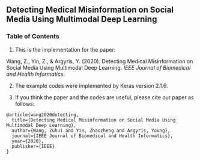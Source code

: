 ## Detecting Medical Misinformation on Social Media Using Multimodal Deep Learning

### Table of Contents
1. This is the implementation for the paper: 

Wang, Z., Yin, Z., & Argyris, Y. (2020). Detecting Medical Misinformation on Social Media Using Multimodal Deep Learning. _IEEE Journal of Biomedical and Health Informatics_.

2. The example codes were implemented by Keras version 2.1.6. 

3. If you think the paper and the codes are useful, please cite our paper as follows:
```
@article{wang2020detecting,
  title={Detecting Medical Misinformation on Social Media Using Multimodal Deep Learning},
  author={Wang, Zuhui and Yin, Zhaozheng and Argyris, Young},
  journal={IEEE Journal of Biomedical and Health Informatics},
  year={2020},
  publisher={IEEE}
}
```



